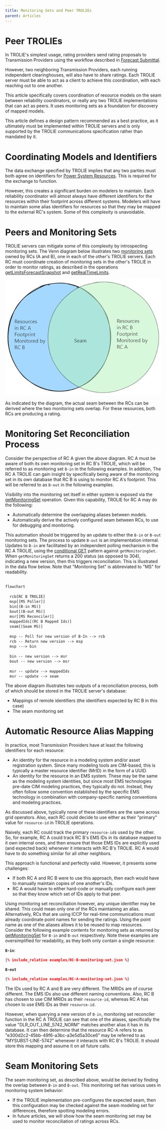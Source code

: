 ```yaml
---
title: Monitoring Sets and Peer TROLIEs
parent: Articles
---
```


# Peer TROLIEs

In TROLIE's simplest usage, rating providers send rating proposals to Transmission Providers
using the workflow described in [Forecast Submittal](../example-narratives/submitting-forecasts.md).  

However, two neighboring Transmission Providers, each running independent clearinghouses, will also
have to share ratings.  Each TROLIE server must be able to act as a client to achieve this coordination, 
with each reaching out to one another.  

This article specifically covers coordination of resource models on the seam between reliability 
coordinators, or really any two TROLIE implementations that can act as peers.  It uses monitoring sets 
as a foundation for discovery of mapped models.  

This article defines a design pattern recommended as a best practice, as it ultimately must 
be implemented within TROLIE servers and is only supported by the TROLIE communications specification 
rather than mandated by it.  

# Coordinating Models and Identifiers
The data exchange specified by TROLIE implies that any two parties must both agree on identifiers for 
[Power System Resources](../concepts.md#power-system-resource-or-simply-resource).  This is required for 
the exchange to function.  

However, this creates a significant burden on modelers to maintain.  Each reliability coordinator will
almost always have different identifiers for the resources within their footprint across different 
systems.  Modelers will have to maintain some alias identifiers for resources so that they may be 
mapped to the external RC's system.  Some of this complexity is unavoidable.

# Peers and Monitoring Sets

TROLIE servers can mitigate some of this complexity by introspecting monitoring 
sets.  The Venn diagram below illustrates two [monitoring sets](../concepts.md#monitoring-sets) owned 
by RCs (A and B), one in each of the other's TROLIE servers.  Each RC must coordinate creation of 
monitoring sets in the other's  TROLIE in order to monitor ratings, as described in the operations 
[getLimitsForecastSnapshot](../spec#tag/Forecasting/operation/getLimitsForecastSnapshot) and
[getRealTimeLimits](../spec#tag/Real-Time/operation/getRealTimeLimits).

![Peers](../images/Seam.excalidraw.png)

As indicated by the diagram, the actual seam between the RCs can be derived where the two monitoring sets
overlap.  For these resources, both RCs are producing a rating.  

# Monitoring Set Reconciliation Process

Consider the perspective of RC A given the above diagram.  RC A must be aware of both its own monitoring set
in RC B's TROLIE, which will be referred to as monitoring set `B-in` in the following examples.   In addition,
The RC A TROLIE can gain insight by specifically being aware of the monitoring set in its own database that 
RC B is using to monitor RC A's footprint.  This will be referred to as `B-out` in the following examples.  

Visibility into the monitoring set itself in either system is exposed via the 
[getMonitoringSet](../spec#tag/Monitoring-Sets/operation/getMonitoringSet) operation.  Given this capability, 
TROLIE for RC A may do the following:

* Automatically determine the overlapping aliases between models. 
* Automatically derive the actively configured seam between RCs, to use for debugging and monitoring.

This automation should be triggered by an update to either the `B-in` or `B-out` monitoring 
sets.  The process to update `B-out` is an implementation internal.  Updates to `B-in` are 
facilitated by an independent polling mechanism in the RC A TROLIE, using the 
[conditional GET](./conditional-GET.md) pattern against `getMonitoringSet`.  When 
`getMonitoringSet` returns a 200 status (as opposed to 304), indicating a new version, then this triggers 
reconciliation.  This is illustrated in the data flow below.  Note that "Monitoring Set"
is abbreviated to "MS" for readability.    

```mermaid

flowchart
   
  rcb[RC B TROLIE]  
  msp[[MS Poller]]
  bin[(B-in MS)]
  bout[(B-out MS)]
  msr[[MS Reconciler]]
  mappedIds[(RC B Mapped Ids)]
  seam[(Seam MS)]
  
  msp -- Poll for new version of B-In --> rcb
  rcb -- Return new version --> msp
  msp ---> bin

  bin -- new version --> msr
  bout -- new version --> msr

  msr -- update --> mappedIds
  msr -- update --> seam

```

The above diagram illustrates two outputs of a reconciliation process, both of which should be
stored in the TROLIE server's database:

* Mappings of remote identifiers (the identifiers expected by RC B in this case)
* The seam monitoring set

# Automatic Resource Alias Mapping
In practice, most Transmission Providers have at least the following identifiers for each resource:

* An identity for the resource in a modeling system and/or asset registration system.  Since many modeling tools are CIM-based, this is typically a master resource identifier (MrID) in the form of a UUID.  
* An identity for the resource in an EMS system.  These may be the same as the modeling system identities, but since most EMS technologies pre-date CIM modeling practices, they typically do not.  Instead, they often follow some convention established by the specific EMS technology in combination with company-specific naming conventions and modeling practices.  

As discussed above, typically none of these identifiers are the same across grid operators.  Also, each 
RC could decide to use either as their "primary" value for `resource-id` in TROLIE operations.  

Naively, each RC could track the primary `resource-id`s used by the other.  So, for example, 
RC A could track RC B's EMS IDs in its database mapped to it own internal ones, and then ensure that
those EMS IDs are explicitly used (and expected back) whenever it interacts with RC B's 
TROLIE.  RC A would have to do something similar for all other neighbors.  

This approach is functional and perfectly valid.  However, it presents some challenges:

* If both RC A and RC B were to use this approach, then each would have to manually maintain copies of one another's IDs.  
* RC A would have to either hard-code or manually configure each peer so that they know which set of IDs apply to that peer.  

Using monitoring set reconciliation however, any unique identifier may be shared.  This could mean only 
one of the RCs maintaining an alias.  Alternatively, RCs that are using ICCP for real-time 
communications must already coordinate point names for sending the ratings.  Using the point name as one of 
the aliases allows it to be reused to map resources.  Consider the following example contents for monitoring sets
as returned by [getMonitoringSet](../spec#tag/Monitoring-Sets/operation/getMonitoringSet) for `B-in` and `B-out` 
respectively.  Note these examples are oversimplified for readability, as they both only contain a single resource:

**`B-in`**:

```json
{% include_relative examples/RC-B-monitoring-set.json %}
```

**`B-out`**

```json
{% include_relative examples/RC-A-monitoring-set.json %}
```

The IDs used by RC A and B are very different.  The MRIDs are of course different.  The EMS IDs also use different
naming conventions.  Also, RC B has chosen to use CIM MRIDs as their `resource-id`, whereas RC A has chosen to 
use EMS IDs as their `resource-id`.  

However, when querying a new version of `B-in`, monitoring set reconciler function in the RC A TROLIE can see that 
one of the aliases, specifically the value "DLR_OUT_LINE_5742_NORM" matches another alias it has in its 
database.  It can then determine that the resource RC-A refers to as "e300d2c2-45bb-49f6-a3bc-a3e5d5a30ce6" 
may be referred to as "MYSUBST-LINE-5742" whenever it interacts with RC B's TROLIE.  It should store this mapping
and assume it on all future calls.  

# Seam Monitoring Sets 
The seam monitoring set, as described above, would be derived by finding the overlap between `B-in` and 
`B-out`.  This monitoring set has various uses in monitoring system behavior:

* If the TROLIE implementation pre-configures the expected seam, then this configuration may be checked against the seam modeling set for differences, therefore spotting modeling errors.  
* In future articles, we will show how the seam monitoring set may be used to monitor reconciliation of ratings across RCs.  